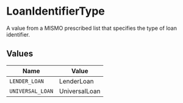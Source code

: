 # LoanIdentifierType

A value from a MISMO prescribed list that specifies the type of loan identifier.


## Values

| Name             | Value            |
| ---------------- | ---------------- |
| `LENDER_LOAN`    | LenderLoan       |
| `UNIVERSAL_LOAN` | UniversalLoan    |